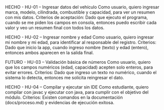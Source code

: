 HECHO - HU-01 – Ingresar datos del vehículo
        Como usuario, quiero ingresar marca, modelo, cilindrada, combustible y capacidad, para ver un resumen con mis datos.
        Criterios de aceptación: Dado que ejecuto el programa, cuando se me piden los campos en consola, entonces puedo escribir cada valor y veo un resumen final con todos los datos.

HECHO - HU-02 – Ingresar nombre y edad
        Como usuario, quiero ingresar mi nombre y mi edad, para identificar al responsable del registro.
        Criterios: Dado que inicio la app, cuando ingreso nombre (texto) y edad (entero), entonces ambos aparecen en la salida final.

FUTURO - HU-03 – Validación básica de números 
        Como usuario, quiero que los campos numéricos (edad, capacidad) acepten solo enteros, para evitar errores.
        Criterios: Dado que ingreso un texto no numérico, cuando el sistema lo detecta, entonces me solicita reingresar el dato.

HECHO - HU-04 – Compilar y ejecutar sin IDE
        Como estudiante, quiero compilar con javac y ejecutar con java, para cumplir con el objetivo del módulo.
        Criterios: Existen comandos en la documentación (docs/proceso.md) y evidencias de ejecución exitosa.
